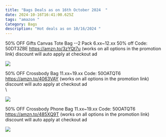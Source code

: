 ```yaml
---
title: "Bags Deals as on 16th October 2024  "
date: 2024-10-16T16:41:00.625Z
tags: "amazon "
Category: Bags
description: "Hot deals as on 10/16/2024 "
---
```

50% OFF Gifts Canvas Tote Bag --2 Pack
 6.xx~12.xx
50% off Code: 50DT3ZBE
https://amzn.to/3zYQt7u
 (works on all options in the promotion link)
discount will auto apply at checkout 
ad 

<!--StartFragment-->

![](https://m.media-amazon.com/images/I/41YaxJpxi0L._SR400,400_.jpg)

<!--EndFragment-->

50% OFF Crossbody Bag
 11.xx~19.xx
  Code: 50OATQT6 
https://amzn.to/4063VAY
(works on all options in the promotion link)
discount will auto apply at checkout 
ad \
\

<!--StartFragment-->

![](https://m.media-amazon.com/images/I/412nIc4vvvL._SR400,400_.jpg)

<!--EndFragment-->



50% OFF Crossbody Phone Bag
 11.xx~19.xx
  Code: 50OATQT6
https://amzn.to/485XQ9T
(works on all options in the promotion link)
discount will auto apply at checkout 
ad 

<!--StartFragment-->

![](https://m.media-amazon.com/images/I/41LfEtOHT7L._SR400,400_.jpg)

<!--EndFragment-->
